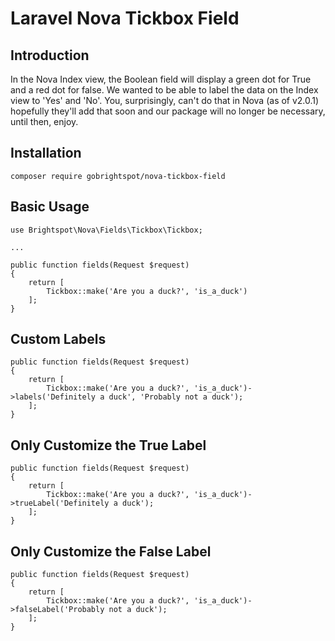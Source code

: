# Laravel Nova Tickbox Field

## Introduction

In the Nova Index view, the Boolean field will display a green dot for True and a red dot for false. We wanted to be able to label the data on the Index view to 'Yes' and 'No'. You, surprisingly, can't do that in Nova (as of v2.0.1) hopefully they'll add that soon and our package will no longer be necessary, until then, enjoy.

## Installation

```
composer require gobrightspot/nova-tickbox-field
```

## Basic Usage

```
use Brightspot\Nova\Fields\Tickbox\Tickbox;

...

public function fields(Request $request)
{
    return [
        Tickbox::make('Are you a duck?', 'is_a_duck')
    ];
}
```

## Custom Labels

```
public function fields(Request $request)
{
    return [
        Tickbox::make('Are you a duck?', 'is_a_duck')->labels('Definitely a duck', 'Probably not a duck');
    ];
}
```

## Only Customize the True Label

```
public function fields(Request $request)
{
    return [
        Tickbox::make('Are you a duck?', 'is_a_duck')->trueLabel('Definitely a duck');
    ];
}
```

## Only Customize the False Label

```
public function fields(Request $request)
{
    return [
        Tickbox::make('Are you a duck?', 'is_a_duck')->falseLabel('Probably not a duck');
    ];
}
```
